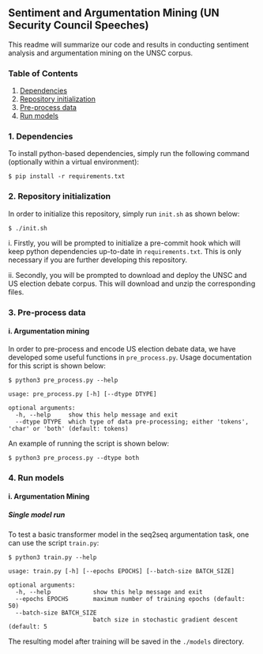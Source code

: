 ## Sentiment and Argumentation Mining (UN Security Council Speeches)

This readme will summarize our code and results in conducting sentiment analysis and argumentation mining on the UNSC corpus.

### Table of Contents

1. [Dependencies](#1-Dependencies)
2. [Repository initialization](#2-Repository-initialization)
3. [Pre-process data](#3-Pre-process-data)
4. [Run models](#4-Run-models)

### 1. Dependencies

To install python-based dependencies, simply run the following command (optionally within a virtual environment):

```shell
$ pip install -r requirements.txt
```

### 2. Repository initialization

In order to initialize this repository, simply run `init.sh` as shown below:

```shell
$ ./init.sh
```

i. Firstly, you will be prompted to initialize a pre-commit hook which will keep python dependencies up-to-date in `requirements.txt`. This is only necessary if you are further developing this repository.

ii. Secondly, you will be prompted to download and deploy the UNSC and US election debate corpus. This will download and unzip the corresponding files.

### 3. Pre-process data

#### i. Argumentation mining

In order to pre-process and encode US election debate data, we have developed some useful functions in `pre_process.py`. Usage documentation for this script is shown below: 

```
$ python3 pre_process.py --help

usage: pre_process.py [-h] [--dtype DTYPE]

optional arguments:
  -h, --help     show this help message and exit
  --dtype DTYPE  which type of data pre-processing; either 'tokens', 'char' or 'both' (default: tokens)
```

An example of running the script is shown below:

```shell
$ python3 pre_process.py --dtype both
```

### 4. Run models

#### i. Argumentation Mining

##### Single model run

To test a basic transformer model in the seq2seq argumentation task, one can use the script `train.py`:

```
$ python3 train.py --help

usage: train.py [-h] [--epochs EPOCHS] [--batch-size BATCH_SIZE]

optional arguments:
  -h, --help            show this help message and exit
  --epochs EPOCHS       maximum number of training epochs (default: 50)
  --batch-size BATCH_SIZE
                        batch size in stochastic gradient descent (default: 5
```

The resulting model after training will be saved in the `./models` directory.

